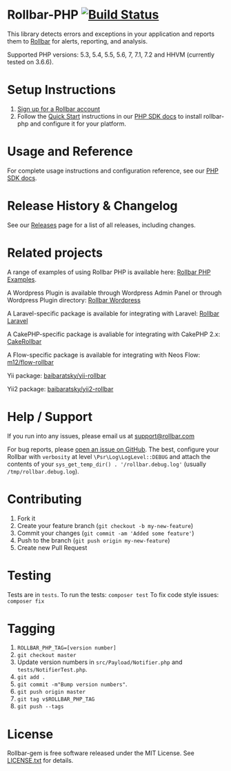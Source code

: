 # Rollbar-PHP [![Build Status](https://api.travis-ci.org/rollbar/rollbar-php.png)](https://travis-ci.org/rollbar/rollbar-php)

This library detects errors and exceptions in your application and reports them to [Rollbar](https://rollbar.com) for alerts, reporting, and analysis.

Supported PHP versions: 5.3, 5.4, 5.5, 5.6, 7, 7.1, 7.2 and HHVM (currently tested on 3.6.6).

# Setup Instructions

1. [Sign up for a Rollbar account](https://rollbar.com/signup)
2. Follow the [Quick Start](https://docs.rollbar.com/v1.0.0/docs/php#section-quick-start) instructions in our [PHP SDK docs](https://docs.rollbar.com/docs/php) to install rollbar-php and configure it for your platform.

# Usage and Reference

For complete usage instructions and configuration reference, see our [PHP SDK docs](https://docs.rollbar.com/docs/php).
  
# Release History & Changelog

See our [Releases](https://github.com/rollbar/rollbar-php/releases) page for a list of all releases, including changes.

# Related projects

A range of examples of using Rollbar PHP is available here: [Rollbar PHP Examples](https://github.com/rollbar/rollbar-php-examples).

A Wordpress Plugin is available through Wordpress Admin Panel or through Wordpress Plugin directory: [Rollbar Wordpress](https://wordpress.org/plugins/rollbar/)

A Laravel-specific package is available for integrating with Laravel: [Rollbar Laravel](https://github.com/rollbar/rollbar-php-laravel)

A CakePHP-specific package is avaliable for integrating with CakePHP 2.x:
[CakeRollbar](https://github.com/tranfuga25s/CakeRollbar)

A Flow-specific package is available for integrating with Neos Flow: [m12/flow-rollbar](https://packagist.org/packages/m12/flow-rollbar)

Yii package: [baibaratsky/yii-rollbar](https://github.com/baibaratsky/yii-rollbar)

Yii2 package: [baibaratsky/yii2-rollbar](https://github.com/baibaratsky/yii2-rollbar)

# Help / Support

If you run into any issues, please email us at [support@rollbar.com](mailto:support@rollbar.com)

For bug reports, please [open an issue on GitHub](https://github.com/rollbar/rollbar-php/issues/new).
The best, configure your Rollbar with `verbosity` at level `\Psr\Log\LogLevel::DEBUG` and attach
the contents of your `sys_get_temp_dir() . '/rollbar.debug.log'` (usually `/tmp/rollbar.debug.log`).

# Contributing

1. Fork it
2. Create your feature branch (`git checkout -b my-new-feature`)
3. Commit your changes (`git commit -am 'Added some feature'`)
4. Push to the branch (`git push origin my-new-feature`)
5. Create new Pull Request

# Testing
Tests are in `tests`.
To run the tests: `composer test`
To fix code style issues: `composer fix`

# Tagging

1. `ROLLBAR_PHP_TAG=[version number]`
2. `git checkout master`
3. Update version numbers in `src/Payload/Notifier.php` and `tests/NotifierTest.php`.
4. `git add .`
5. `git commit -m"Bump version numbers"`.
6. `git push origin master`
7. `git tag v$ROLLBAR_PHP_TAG`
8. `git push --tags`

# License
Rollbar-gem is free software released under the MIT License. See [LICENSE.txt](LICENSE.txt) for details.

